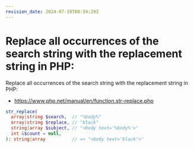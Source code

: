 ```yaml
---
revision_date: 2024-07-18T08:54:29Z
---
```

# Replace all occurrences of the search string with the replacement string in PHP:
Replace all occurrences of the search string with the replacement string in PHP:
* https://www.php.net/manual/en/function.str-replace.php
```php
str_replace(
  array|string $search,  // "%body%"
  array|string $replace, // "black"
  string|array $subject, // "<body text='%body%'>"
  int &$count = null,
): string|array          // => "<body text='black'>"
```